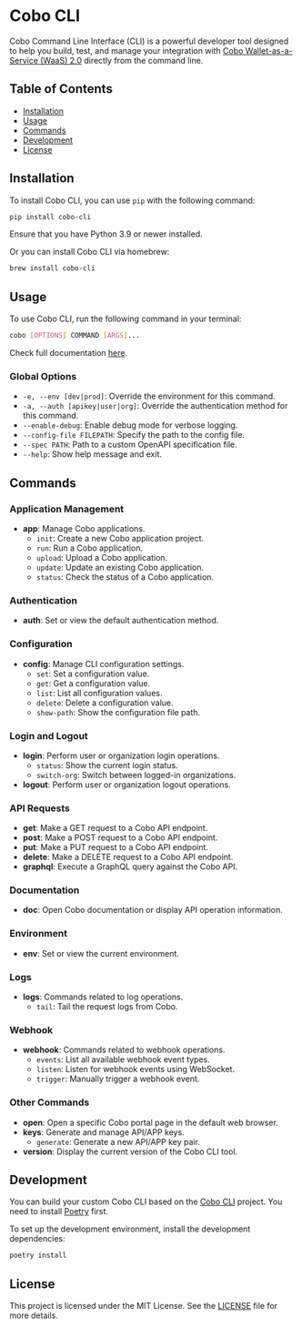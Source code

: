 # Cobo CLI

Cobo Command Line Interface (CLI) is a powerful developer tool designed to help you build, test, and manage your integration with [Cobo Wallet-as-a-Service (WaaS) 2.0](https://www.cobo.com/developers/v2/guides/overview/introduction) directly from the command line.

## Table of Contents

- [Installation](#installation)
- [Usage](#usage)
- [Commands](#commands)
- [Development](#development)
- [License](#license)

## Installation

To install Cobo CLI, you can use `pip` with the following command:

```bash
pip install cobo-cli
```

Ensure that you have Python 3.9 or newer installed.

Or you can install Cobo CLI via homebrew:

```bash
brew install cobo-cli
```

## Usage

To use Cobo CLI, run the following command in your terminal:

```bash
cobo [OPTIONS] COMMAND [ARGS]...
```

Check full documentation [here](https://www.cobo.com/developers/v2/developer-tools/cobo-cli/introduction).

### Global Options

- `-e, --env [dev|prod]`: Override the environment for this command.
- `-a, --auth [apikey|user|org]`: Override the authentication method for this command.
- `--enable-debug`: Enable debug mode for verbose logging.
- `--config-file FILEPATH`: Specify the path to the config file.
- `--spec PATH`: Path to a custom OpenAPI specification file.
- `--help`: Show help message and exit.

## Commands

### Application Management

- **app**: Manage Cobo applications.
  - `init`: Create a new Cobo application project.
  - `run`: Run a Cobo application.
  - `upload`: Upload a Cobo application.
  - `update`: Update an existing Cobo application.
  - `status`: Check the status of a Cobo application.

### Authentication

- **auth**: Set or view the default authentication method.

### Configuration

- **config**: Manage CLI configuration settings.
  - `set`: Set a configuration value.
  - `get`: Get a configuration value.
  - `list`: List all configuration values.
  - `delete`: Delete a configuration value.
  - `show-path`: Show the configuration file path.

### Login and Logout

- **login**: Perform user or organization login operations.
  - `status`: Show the current login status.
  - `switch-org`: Switch between logged-in organizations.
- **logout**: Perform user or organization logout operations.

### API Requests

- **get**: Make a GET request to a Cobo API endpoint.
- **post**: Make a POST request to a Cobo API endpoint.
- **put**: Make a PUT request to a Cobo API endpoint.
- **delete**: Make a DELETE request to a Cobo API endpoint.
- **graphql**: Execute a GraphQL query against the Cobo API.

### Documentation

- **doc**: Open Cobo documentation or display API operation information.

### Environment

- **env**: Set or view the current environment.

### Logs

- **logs**: Commands related to log operations.
  - `tail`: Tail the request logs from Cobo.

### Webhook

- **webhook**: Commands related to webhook operations.
  - `events`: List all available webhook event types.
  - `listen`: Listen for webhook events using WebSocket.
  - `trigger`: Manually trigger a webhook event.

### Other Commands

- **open**: Open a specific Cobo portal page in the default web browser.
- **keys**: Generate and manage API/APP keys.
  - `generate`: Generate a new API/APP key pair.
- **version**: Display the current version of the Cobo CLI tool.

## Development

You can build your custom Cobo CLI based on the [Cobo CLI](https://github.com/CoboGlobal/cobo-cli) project.
You need to install [Poetry](https://python-poetry.org/docs/#installation) first.

To set up the development environment, install the development dependencies:

```bash
poetry install
```

## License

This project is licensed under the MIT License. See the [LICENSE](LICENSE) file for more details.
